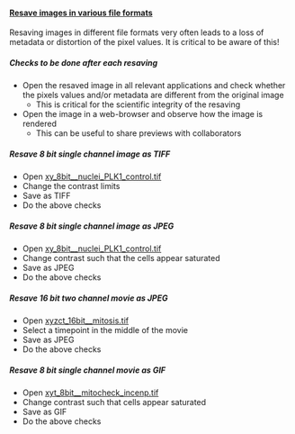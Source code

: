 <h4 id="save"><a href="#save">Resave images in various file formats</a></h4> 

Resaving images in different file formats very often leads to a loss of metadata or distortion of the pixel values. It is critical to be aware of this!

##### Checks to be done after each resaving
- Open the resaved image in all relevant applications and check whether the pixels values and/or metadata are different from the original image
  - This is critical for the scientific integrity of the resaving
- Open the image in a web-browser and observe how the image is rendered
  - This can be useful to share previews with collaborators
 
##### Resave 8 bit single channel image as TIFF
- Open [xy_8bit__nuclei_PLK1_control.tif](https://github.com/NEUBIAS/training-resources/raw/master/image_data/xy_8bit__nuclei_PLK1_control.tif) 
- Change the contrast limits
- Save as TIFF
- Do the above checks

##### Resave 8 bit single channel image as JPEG 
- Open [xy_8bit__nuclei_PLK1_control.tif](https://github.com/NEUBIAS/training-resources/raw/master/image_data/xy_8bit__nuclei_PLK1_control.tif) 
- Change contrast such that the cells appear saturated
- Save as JPEG 
- Do the above checks

##### Resave 16 bit two channel movie as JPEG 
- Open [xyzct_16bit__mitosis.tif](https://github.com/NEUBIAS/training-resources/raw/master/image_data/xyzct_16bit__mitosis.tif)
- Select a timepoint in the middle of the movie 
- Save as JPEG
- Do the above checks

##### Resave 8 bit single channel movie as GIF
- Open  [xyt_8bit__mitocheck_incenp.tif](https://github.com/NEUBIAS/training-resources/raw/master/image_data/xyt_8bit__mitocheck_incenp.tif)
- Change contrast such that cells appear saturated
- Save as GIF
- Do the above checks
